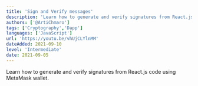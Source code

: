 ```yaml
---
title: 'Sign and Verify messages'
description: 'Learn how to generate and verify signatures from React.js code using MetaMask wallet.'
authors: ['@ArtiChmaro']
tags: ['Cryptography','Dapp']
languages: ['JavaScript']
url: 'https://youtu.be/vhUjCLYlnMM'
dateAdded: 2021-09-10
level: 'Intermediate'
date: 2021-09-05
---
```


Learn how to generate and verify signatures from React.js code using MetaMask wallet. 